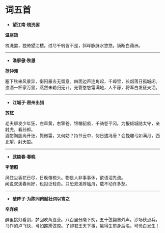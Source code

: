 # 词五首

- **望江南·梳洗罢**

**温庭筠**

梳洗罢，独倚望江楼。过尽千帆皆不是，斜晖脉脉水悠悠。肠断白蘋洲。

<hr>

- **渔家傲·秋思**

**范仲淹**

塞下秋来风景异，衡阳雁去无留意。四面边声连角起，千嶂里，长烟落日孤城闭。  
浊酒一杯家万里，燕然未勒归无计。羌管悠悠霜满地，人不寐，将军白发征夫泪。  

<hr>

- **江城子·密州出猎**

**苏轼**

老夫聊发少年狂，左牵黄，右擎苍。锦帽貂裘，千骑卷平冈。为报倾城随太守，亲射虎，看孙郎。  
酒酣胸胆尚开张，鬓微霜，又何妨？持节云中，何日遣冯唐？会挽雕弓如满月，西北望，射天狼。  

<hr>

- **武陵春·春晚**

**李清照**

风住尘香花已尽，日晚倦梳头。物是人非事事休，欲语泪先流。  
闻说双溪春尚好，也拟泛轻舟。只恐双溪舴艋舟，载不动许多愁。  

<hr>

- **破阵子·为陈同甫赋壮词以寄之**

**辛弃疾**

醉里挑灯看剑，梦回吹角连营。八百里分麾下炙，五十弦翻塞外声。沙场秋点兵。  
马作的卢飞快，弓如霹雳弦惊。了却君王天下事，赢得生前身后名。可怜白发生！  


